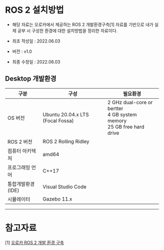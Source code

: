 # ROS 2 설치방법

- 해당 자료는 오로카에서 제공하는 ROS 2 개발환경구측[1] 자료를 기반으로 내가 실제 공부 시 구성한 환경에 대한 설치방법을 정리한 자료이다.

- 최초 작성일 : 2022.06.03
- 버전 : v1.0
- 최종 수정일 : 2022.06.03

##  Desktop 개발환경

|구분|구성|필요환경|
|----|-----|-----|
|OS 버전|Ubuntu 20.04.x LTS (Focal Fossa)|2 GHz dual-core or bertter <br/> 4 GB system memory <br/> 25 GB free hard drive |
|ROS 2 버전 | ROS 2 Rolling Ridley|
|컴퓨터 아키텍처|amd64||
|프로그래밍 언어|C++17||
|통합개발환경(IDE)|Visual Studio Code||
|시뮬레이터|Gazebo 11.x||





----

# 참고자료
[1] [오로카 ROS 2 개발 환경 구축](https://cafe.naver.com/openrt/25288)
